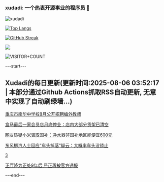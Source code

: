 ### xudadi: 一个热衷开源事业的程序员 👋

![xudadi](https://github-readme-stats-git-masterorgs-github-readme-stats-team.vercel.app/api?username=xudadi)

[![Top Langs](https://github-readme-stats.vercel.app/api/top-langs/?username=xudadi)](https://github.com/anuraghazra/github-readme-stats)

[![GitHub Streak](https://streak-stats.demolab.com?user=xudadi&locale=zh_Hans)](https://git.io/streak-stats)

![](https://raw.githubusercontent.com/xudadi/xudadi/main/assets/github-contribution-grid-snake.svg)

![VISITOR+COUNT](https://komarev.com/ghpvc/?username=xudadi&label=VISITOR+COUNT)


---start---

## Xudadi的每日更新(更新时间:2025-08-06 03:52:17 | 本部分通过Github Actions抓取RSS自动更新, 无意中实现了自动刷绿墙...)

[重庆市南华中学校8月公开招聘编外教师](https://www.gongkaoleida.com/article/2551066)

[盒马最后一家会员店月底停业：店内大部分货架已清空](https://m.163.com/news/article/K67SM1250512D3VJ.html)

[网友质疑小米骗取国补：净水器非国补地区能便宜600元](https://m.163.com/news/article/K67LVJAN0534P59R.html)

[东风柳汽人士回应"车头掉落"疑云：大概率车头没锁止](https://m.163.com/news/article/K67D3UJI0519DDQ2.html)

[3](https://m.163.com/touch/news/sub/domestic)

[正厅降为正处9年后 严正再被官方通报](https://m.163.com/news/article/K67P20T0053469LG.html)

---end---
